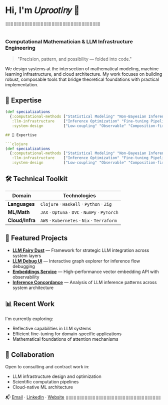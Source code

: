 # Hi, I'm 𝑈𝑝𝑟𝑜𝑜𝑡𝑖𝑛𝑦 👋


```⣿⣿⣿⣿⣿⣿⣿⣿⣿⣿⣿⣿⣿⣿⣿⣿⣿⣿⣿⣿⣿⣿⣿⣿⣿⣿⣿⣿⣿⣿⣿⣿⣿⣿⣿```
# 
### Computational Mathematician & LLM Infrastructure Engineering

> "Precision, pattern, and possibility — folded into code."

We design systems at the intersection of mathematical modeling, machine learning infrastructure, and cloud architecture. My work focuses on building robust, composable tools that bridge theoretical foundations with practical implementation.

## 🔬 Expertise

```clojure
(def specializations
  {:computational-methods ["Statistical Modeling" "Non-Bayesian Inference" "Causal Analysis"]
   :llm-infrastructure    ["Inference Optimization" "Fine-tuning Pipelines" "Traceable Systems"]
   :system-design         ["Low-coupling" "Observable" "Composition-first"]})

## 🔬 Expertise

```clojure
(def specializations
  {:computational-methods ["Statistical Modeling" "Non-Bayesian Inference" "Causal Analysis"]
   :llm-infrastructure    ["Inference Optimization" "Fine-tuning Pipelines" "Traceable Systems"]
   :system-design         ["Low-coupling" "Observable" "Composition-first"]})
```

## 🛠️ Technical Toolkit

| Domain | Technologies |
|--------|-------------|
| **Languages** | `Clojure` · `Haskell` · `Python` · `Zig` |
| **ML/Math** | `JAX` · `Optuna` · `DVC` · `NumPy` · `PyTorch` |
| **Cloud/Infra** | `AWS` · `Kubernetes` · `Nix` · `Terraform` |

## 🚀 Featured Projects

- [**LLM Fairy Dust**](https://github.com/uprootiny/llm-fairy-dust) — Framework for strategic LLM integration across system layers
- [**LLM Debug UI**](https://github.com/uprootiny/llm-debug) — Interactive graph explorer for inference flow debugging
- [**Embeddings Service**](https://github.com/uprootiny/embeddings-service) — High-performance vector embedding API with observability
- [**Inference Concordance**](https://github.com/uprootiny/inference-concordance) — Analysis of LLM inference patterns across system architecture

## 📊 Recent Work

I'm currently exploring:
- Reflective capabilities in LLM systems
- Efficient fine-tuning for domain-specific applications
- Mathematical foundations of attention mechanisms

## 🤝 Collaboration

Open to consulting and contract work in:
- LLM infrastructure design and optimization
- Scientific computation pipelines
- Cloud-native ML architecture

📬 [Email](mailto:marchdown@gmail.com) · [LinkedIn](https://www.linkedin.com/in/pavel-vasilyev-65105b149/) · [Website](https://marchdown.github.io)
```⣿⣿⣿⣿⣿⣿⣿⣿⣿⣿⣿⣿⣿⣿⣿⣿⣿⣿⣿⣿⣿⣿⣿⣿⣿⣿⣿⣿⣿⣿⣿⣿⣿⣿⣿```
```

